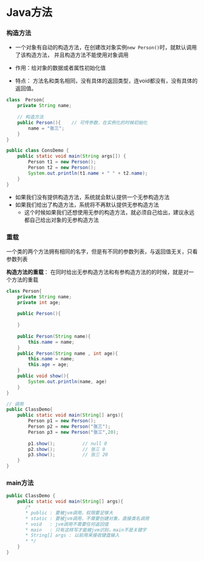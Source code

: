 # Java方法

### 构造方法
* 一个对象有自动的构造方法，在创建改对象实例`new Person()`时，就默认调用了该构造方法， 并且构造方法不能使用对象调用

* 作用：给对象的数据或者属性初始化值
* 特点： 方法名和类名相同，没有具体的返回类型，连void都没有，没有具体的返回值。

```java
class  Person{
    private String name;
    
    // 构造方法
    public Person(){    // 可传参数，在实例化的时候初始化
        name = "张三";
    }
}
```

```java
public class ConsDemo { 
    public static void main(String args[]) { 
        Person t1 = new Person(); 
        Person t2 = new Person(); 
        System.out.println(t1.name + " " + t2.name); 
    } 
}
```
* 如果我们没有提供构造方法，系统就会默认提供一个无参构造方法
* 如果我们给出了构造方法，系统将不再默认提供无参构造方法
  * 这个时候如果我们还想使用无参的构造方法，就必须自己给出，建议永远都自己给出对象的无参构造方法


### 重载
一个类的两个方法拥有相同的名字，但是有不同的参数列表，与返回值无关，只看参数列表

**构造方法的重载**： 在同时给出无参构造方法和有参构造方法的的时候，就是对一个方法的重载

```java
class Person{
    private String name; 
    private int age;
    
    public Person(){
        
    }
    
    public Person(String name){
        this.name = name;
    }
    public Person(String name , int age){
        this.name = name;
        this.age = age;
    }
    public void show(){
        System.out.println(name, age)
    }
}

// 调用
public ClassDemo{
    public static void main(String[] args){
        Person p1 = new Person();
        Person p2 = new Person("张三");
        Person p3 = new Person("张三",20);
        
        p1.show();          // null 0 
        p2.show();          // 张三 0
        p3.show();          // 张三 20
    }
}
```

### main方法
```java
public ClassDemo {
    public static void main(String[] args){
       /*
       * public : 要被jvm调用，权限要足够大
       * static : 要被jvm调用，不需要创建对象，直接类名调用
       * void   : jvm调用不需要任何返回值
       * main   : 只有这样写才能被jvm识别，main不是关键字
       * String[] args : 以前用来接收键盘输入
       * */
    }
}
```